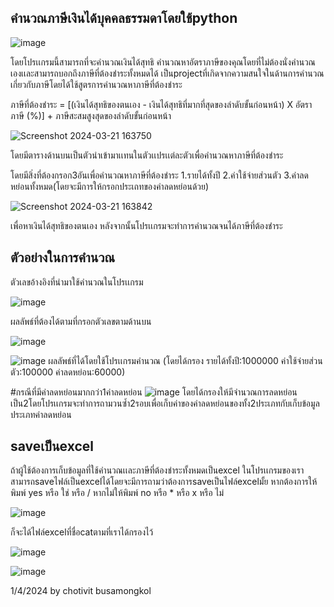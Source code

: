 ## คำนวณภาษีเงินได้บุคคลธรรมดาโดยใช้python

![image](https://github.com/Chotivit-Chotivit/Tax-calculation/assets/91452285/e9eb7de8-12e7-4e39-94a7-963f084e0ec8)



โดยโปรเเกรมนี้สามารถที่จะคำนวณเงินได้สุทธิ คำนวณหาอัตราภาษีของคุณโดยที่ไม่ต้องนั่งคำนวณเองเเละสามารถบอกถึงภาษีที่ต้องชำระทั้งหมดได้
เป็นprojectที่เกิดจากความสนใจในด้านการคำนวณเกี่ยวกับภาษีโดยได้ใช้สูตรการคำนวณหาภาษีที่ต้องชำระ 

ภาษีที่ต้องชำระ = [(เงินได้สุทธิของตนเอง - เงินได้สุทธิที่มากที่สุดของลำดับขั้นก่อนหน้า) X อัตราภาษี (%)] + ภาษีสะสมสูงสุดของลำดับขั้นก่อนหน้า

![Screenshot 2024-03-21 163750](https://github.com/Chotivit-Chotivit/Program-tax-Computation/assets/91452285/784bca20-6b19-4bd2-97e6-55df85b1873f)

โดยมีตารางด้านบนเป็นตัวนำเข้ามาเเทนในตัวเเปรเเต่ละตัวเพื่อคำนวณหาภาษีที่ต้องชำระ

โดยมีสิ่งที่ต้องกรอก3อันเพื่อคำนวณหาภาษีที่ต้องชำระ
1.รายได้ทั้งปี
2.ค่าใช้จ่ายส่วนตัว
3.ค่าลดหย่อนทั้งหมด(โดยจะมีการให้กรอกประเถทของค่าลดหย่อนด้วย)

![Screenshot 2024-03-21 163842](https://github.com/Chotivit-Chotivit/Program-tax-Computation/assets/91452285/059ba36b-3afd-4cf0-b290-0ec9b10ca329)

เพื่อหาเงินได้สุทธิของตนเอง หลังจากนั้นโปรเเกรมจะทำการคำนวณจนได้ภาษีที่ต้องชำระ


## ตัวอย่างในการคำนวณ
ตัวเลขอ้างอิงที่นำมาใช้คำนวณในโปรเเกรม

![image](https://github.com/Chotivit-Chotivit/Program-tax-Computation/assets/91452285/8290040c-b365-4d25-94c8-d65ed72ef325)

ผลลัพธ์ที่ต้องได้ตามที่กรอกตัวเลขตามด้านบน

![image](https://github.com/Chotivit-Chotivit/Program-tax-Computation/assets/91452285/b2b4cfe3-fbe4-4b5b-b8d1-731498bf7640)


![image](https://github.com/Chotivit-Chotivit/Program-tax-Computation/assets/91452285/ec947ff4-74f1-400f-a43e-7a059fc683e5)
ผลลัพธ์ที่ได้โดยใช้โปรเเกรมคำนวณ (โดยได้กรอง รายได้ทั้งปี:1000000 ค่าใช้จ่ายส่วนตัว:100000 ค่าลดหย่อน:60000)

#กรณีที่มีค่าลดหย่อนมากกว่า1ค่าลดหย่อน
![image](https://github.com/Chotivit-Chotivit/Program-tax-Computation/assets/91452285/c02fe78a-4d45-4bab-944e-7153ff99b124)
โดยได้กรองให้มีจำนวณการลดหย่อนเป็น2โดยโปรเเกรมจะทำการถามวนซ้ำ2รอบเพื่อเก็บค่าของค่าลดหย่อนของทั้ง2ประเภทกับเก็บข้อมูลประเภทค่าลดหย่อน

## saveเป็นexcel
ถ้าผู้ใช้ต้องการเก็บข้อมูลที่ใช้คำนวณเเละภาษีที่ต้องชำระทั้งหมดเป็นexcel ในโปรเเกรมของเราสามารถsaveไฟล์เป็นexcelได้โดยจะมีการถามว่าต้องการsaveเป็นไฟล์excelมั้ย
หากต้องการให้พิมพ์ yes หรือ ใช่ หรือ /
หากไม่ให้พิมพ์ no หรือ * หรือ x หรือ ไม่

![image](https://github.com/Chotivit-Chotivit/Program-tax-Computation/assets/91452285/c15b5017-1720-40c8-b97c-6f53452ddc34)

ก็จะได้ไฟล์excelที่ชื่อcatตามที่เราได้กรองไว้

![image](https://github.com/Chotivit-Chotivit/Program-tax-Computation/assets/91452285/2f21dc1f-5a61-4351-a25b-44c05e25145e)

![image](https://github.com/Chotivit-Chotivit/Program-tax-Computation/assets/91452285/f365f99b-09aa-47a8-b587-335f718056b7)



1/4/2024 by chotivit busamongkol









